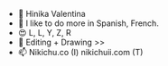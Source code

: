 - 👋 Hinika Valentina
- 👀 I like to do more in Spanish, French.
- 😍 L, L, Y, Z, R
- 💞️ Editing + Drawing >>
- 📫 Nikichu.co (I) nikichuii.com (T)



